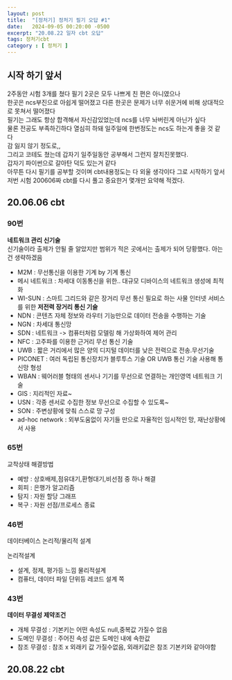 ```yaml
---
layout: post
title:  "[정처기] 정처기 필기 오답 #1"
date:   2024-09-05 00:20:00 -0500
excerpt: "20.08.22 일자 cbt 오답"
tags: 정처기cbt
category : [ 정처기 ]
---
```


## 시작 하기 앞서

2주동안 시험 3개를 쳤다 필기 2곳은 모두 나쁘게 친 편은 아니였으나  
한곳은 ncs부진으로 아쉽게 떨어졌고
다른 한곳은 문제가 너무 쉬운거에 비해 상대적으로 못쳐서 떨어졌다  
필기는 그래도 항상 합격해서 자신감있었는데 ncs를 너무 놔버린게 아닌가 싶다  
물론 전공도 부족하긴하다 열심히 하돼 일주일에 한번정도는 ncs도 하는게 좋을 것 같다  
감 잃지 않기 정도로,,  
그리고 코테도 쳤는데 갑자기 일주일동안 공부해서 그런지 잘치진못했다.  
갑자기 파이썬으로 갈아탄 덕도 있는거 같다  
아무튼 다시 필기를 공부할 것이며 cbt내용정도는 다 외울 생각이다 그로 시작하기 앞서  
저번 시험 200606짜 cbt를 다시 풀고 중요한거 몇개만 요약해 적겠다.  

## 20.06.06  cbt

### 90번

**네트워크 관리 신기술**  
신기술이라 출제가 안될 줄 알았지만 범위가 적은 곳에서는 출제가 되어 당황했다. 아는건 생략하겠음 

+ M2M : 무선통신을 이용한 기계 by 기계 통신
+ 메시 네트워크 : 차세대 이동통신을 위한.. 대규모 디바이스의 네트워크 생성에 최적화
+ WI-SUN : 스마트 그리드와 같은 장거리 무선 통신 필요로 하는 사물 인터넷 서비스를 위한 **저전력 장거리 통신 기술**
+ NDN : 콘텐츠 자체 정보와 라우터 기능만으로 데이터 전송을 수행하는 기술
+ NGN : 차세대 통신망
+ SDN : 네트워크 -> 컴퓨터처럼 모델링 해 가상화하여 제어 관리
+ NFC : 고주파를 이용한 근거리 무선 통신 기술
+ UWB : 짧은 거리에서 많은 양의 디지털 데이터를 낮은 전력으로 전송.무선기술
+ PICONET : 여러 독립된 통신장치가 블루투스 기술 OR UWB 통신 기술 사용해 통신망 형성
+ WBAN : 웨어러블 형태의 센서나 기기를 무선으로 연결하는 개인영역 네트워크 기술
+ GIS : 지리적인 자료~
+ USN : 각종 센서로 수집한 정보 무선으로 수집할 수 있도록~
+ SON : 주변상황에 맞춰 스스로 망 구성
+ ad-hoc network : 외부도움없이 자기들 만으로 자율적인 임시적인 망, 재난상황에서 사용

### 65번

교착상태 해결방법  
+ 예방 : 상호배제,점유대기,환형대기,비선점 중 하나 해결
+ 회피 : 은행가 알고리즘
+ 탐지 : 자원 할당 그래프
+ 복구 : 자원 선점/프로세스 종료

### 46번

데이터베이스 논리적/물리적 설계  

논리적설계  
+ 설계, 정제, 평가등 느낌
물리적설계  
+ 컴퓨터, 데이터 파일 단위등 레코드 설계 쪽

### 43번

**데이터 무결성 제약조건**  
+ 개체 무결성 : 기본키는 어떤 속성도 null,중복값 가질수 없음
+ 도메인 무결성 : 주어진 속성 값은 도메인 내에 속한값
+ 참조 무결성 : 참조 x 외래키 값 가질수없음, 외래키값은 참조 기본키와 같아야함

## 20.08.22 cbt